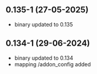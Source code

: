 ## 0.135-1 (27-05-2025)
- binary updated to 0.135

## 0.134-1 (29-06-2024)
- binary updated to 0.134
- mapping /addon_config added
